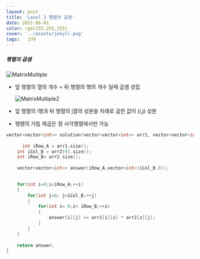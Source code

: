 ```yaml
---
layout: post
title: 'Level 2 행렬의 곱셈'
date: 2021-06-01 
color: rgb(255,255,255)
cover: '../assets/jekyll.png'
tags:	코테 
---
```




##### 행렬의 곱셈

![MatrixMultiple](D:\DDusy.github.io\assets\MatrixMultiple.png)

- 앞 행렬의 열의 개수 = 뒤 행렬의 행의 개수 일때 곱셈 성립

  ![MatrixMultiple2](D:\DDusy.github.io\assets\MatrixMultiple2.png)

- 앞 행렬의 i행과 뒤 행렬의 j열의 성분을 차례로 곱한 값이  (i,j) 성분 

- 행렬의 거듭 제곱은 정 사각행렬에서만 가능



```c++
vector<vector<int>> solution(vector<vector<int>> arr1, vector<vector<int>> arr2) {
    
      int iRow_A = arr1.size(); 
    int iCol_B = arr2[0].size(); 
    int iRow_B= arr2.size();
    
    vector<vector<int>> answer(iRow_A,vector<int>(iCol_B,0));
    

    for(int i=0;i<iRow_A;++i)
    {
        for(int j=0; j<iCol_B;++j)      
        {
            for(int z= 0;z< iRow_B;++z)
            {
                answer[i][j] += arr1[i][z] * arr2[z][j];   
            }
        }
    }
    
    return answer;
}
```


